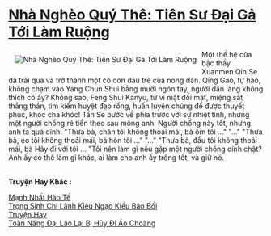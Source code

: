 <a href="https://truyentiki.com/nha-ngheo-quy-the-tien-su-dai-ga-toi-lam-ruong.31889/" title="Nhà Nghèo Quý Thê: Tiên Sư Đại Gả Tới Làm Ruộng"><h1>Nhà Nghèo Quý Thê: Tiên Sư Đại Gả Tới Làm Ruộng</h1></a><div style="display:table"><img align="right" style="float: left; padding: 10px;" src="https://truyentiki.com/a/img/str/src/31889.jpg" alt="Nhà Nghèo Quý Thê: Tiên Sư Đại Gả Tới Làm Ruộng">Một thế hệ của bậc thầy Xuanmen Qin Se đã trải qua và trở thành một cô con dâu trẻ của nông dân. Qing Gao, tự hào, không chạm vào Yang Chun Shui bằng mười ngón tay, người dân làng không thích cô ấy? Không sao, Feng Shui Kanyu, tử vi mặt đối mặt, miệng sắt thẳng thắn, tìm kiếm huyệt đạo rồng, huấn luyện chúng để được thuyết phục, khóc cha khóc! Tần Se bước về phía trước với sự nhiệt tình, nhưng một người chồng rẻ tiền theo sau mông anh. Người chồng này tốt, nhưng anh ta quá dính. "Thưa bà, chân tôi không thoải mái, bà ôm tôi ..." "..." "Thưa bà, eo tôi không thoải mái, bà hôn tôi ..." "..." "Thưa bà, đầu tôi không thoải mái, bà Hãy đi với tôi ... "Tôi nên làm gì nếu gặp một người chồng dính chặt? Anh ấy có thể làm gì khác, ai làm cho anh ấy trông tốt, và giữ nó.</div><p><br><b>Truyện Hay Khác :</b></p><a href="https://truyentiki.com/manh-nhat-hao-te.31888/" alt="Mạnh Nhất Hào Tế">Mạnh Nhất Hào Tế</a><br/><a href="https://github.com/nownovels/truyenhay/tree/master/truyenhay/30631/README.md" alt="Trọng Sinh Chi Lãnh Kiêu Ngạo Kiều Bảo Bối">Trọng Sinh Chi Lãnh Kiêu Ngạo Kiều Bảo Bối</a><br/><a href="https://github.com/nownovels/truyenhay" alt="Truyện Hay">Truyện Hay</a><br/><a href="https://truyentiki.wordpress.com/2020/06/08/toan-nang-dai-lao-lai-bi-huy-di-ao-choang/" alt="Toàn Năng Đại Lão Lại Bị Hủy Đi Áo Choàng">Toàn Năng Đại Lão Lại Bị Hủy Đi Áo Choàng</a><br/>